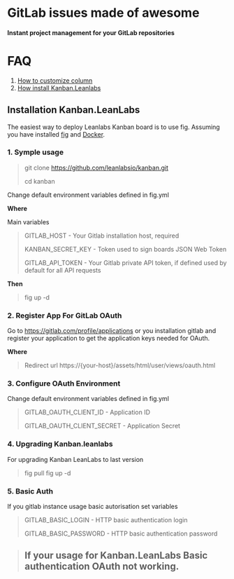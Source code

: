 
# GitLab issues made of awesome

#### Instant project management for your GitLab repositories

# FAQ

1. [How to customize column](customise_columns)
2. [How install Kanban.Leanlabs](install)

## Installation Kanban.LeanLabs

The easiest way to deploy Leanlabs Kanban board is to use fig. 
Assuming you have installed [fig](http://www.fig.sh/) and [Docker](https://www.docker.com/).

### 1. Symple usage

> git clone https://github.com/leanlabsio/kanban.git
>
> cd kanban

Change default environment variables defined in fig.yml 

**Where**

Main variables

> GITLAB_HOST - Your Gitlab installation host, required
>
> KANBAN_SECRET_KEY - Token used to sign boards JSON Web Token
>
> GITLAB_API_TOKEN - Your Gitlab private API token, if defined used by default for all API requests

**Then**

> fig up -d

### 2. Register App For GitLab OAuth

Go to https://gitlab.com/profile/applications or you installation gitlab and register your application to get the application keys needed for OAuth.

**Where**

> Redirect url https://{your-host}/assets/html/user/views/oauth.html

### 3. Configure OAuth Environment

Change default environment variables defined in fig.yml 

> GITLAB_OAUTH_CLIENT_ID - Application ID
> 
> GITLAB_OAUTH_CLIENT_SECRET - Application Secret 

### 4. Upgrading Kanban.leanlabs

For upgrading Kanban LeanLabs to last version

> fig pull
> fig up -d

### 5. Basic Auth

If you gitlab instance usage basic autorisation set variables 

> GITLAB_BASIC_LOGIN - HTTP basic authentication login
>
> GITLAB_BASIC_PASSWORD -  HTTP basic authentication password

> ## If your usage for Kanban.LeanLabs Basic authentication OAuth not working.
